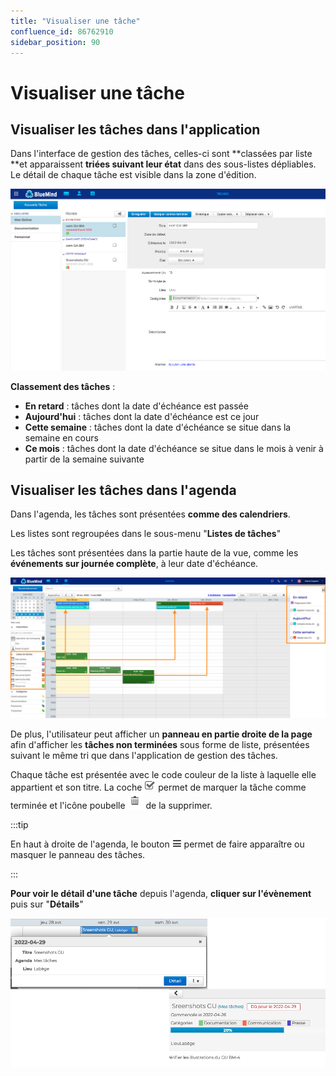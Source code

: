 ```yaml
---
title: "Visualiser une tâche"
confluence_id: 86762910
sidebar_position: 90
---
```

# Visualiser une tâche


## Visualiser les tâches dans l'application

Dans l'interface de gestion des tâches, celles-ci sont **classées par liste **et apparaissent **triées suivant leur état** dans des sous-listes dépliables. Le détail de chaque tâche est visible dans la zone d'édition.

![](../../attachments/86762910/86764851.png)


**Classement des tâches** :

- **En retard** : tâches dont la date d'échéance est passée
- **Aujourd'hui** : tâches dont la date d'échéance est ce jour
- **Cette semaine** : tâches dont la date d'échéance se situe dans la semaine en cours
- **Ce mois** : tâches dont la date d'échéance se situe dans le mois à venir à partir de la semaine suivante


## Visualiser les tâches dans l'agenda

Dans l'agenda, les tâches sont présentées **comme des calendriers**.

Les listes sont regroupées dans le sous-menu "**Listes de tâches**"

Les tâches sont présentées dans la partie haute de la vue, comme les **événements sur journée complète**, à leur date d'échéance.


![](../../attachments/86762910/86764850.png)


De plus, l'utilisateur peut afficher un **panneau en partie droite de la page** afin d'afficher les **tâches non terminées** sous forme de liste, présentées suivant le même tri que dans l'application de gestion des tâches.

Chaque tâche est présentée avec le code couleur de la liste à laquelle elle appartient et son titre. La coche ![](../../attachments/86762910/86764845.png) permet de marquer la tâche comme terminée et l'icône poubelle ![](../../attachments/86762910/86764844.png) de la supprimer.


:::tip

En haut à droite de l'agenda, le bouton ![](../../attachments/86762910/86764843.png) permet de faire apparaître ou masquer le panneau des tâches.

:::


**Pour voir le détail d'une tâche** depuis l'agenda, **cliquer sur l'évènement** puis sur "**Détails**"

![](../../attachments/86762910/86764846.png)


